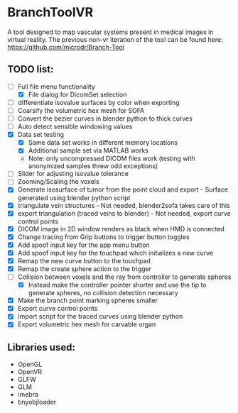 # BranchToolVR

A tool designed to map vascular systems present in medical images in virtual reality. The previous non-vr iteration of the tool can be found here: https://github.com/microdr/Branch-Tool

## TODO list:
- [ ] Full file menu functionality
	- [x] File dialog for DicomSet selection
- [ ] differentiate isovalue surfaces by color when exporting
- [ ] Coarsify the volumetric hex mesh for SOFA
- [ ] Convert the bezier curves in blender python to thick curves
- [ ] Auto detect sensible windowing values
- [x] Data set testing
	- [x] Same data set works in different memory locations
	- [x] Additional sample set via MATLAB works
	- Note: only uncompressed DICOM files work (testing with anonymized samples threw odd exceptions)
- [ ] Slider for adjusting isovalue tolerance 
- [ ] Zooming/Scaling the voxels
- [x] Generate isosurface of tumor from the point cloud and export - Surface generated using blender python script
- [x] triangulate vein structures - Not needed, blender2sofa takes care of this
- [x] export triangulation (traced veins to blender) - Not needed, export curve control points
- [x] DICOM image in 2D window renders as black when HMD is connected
- [x] Change tracing from Grip buttons to trigger button toggles
- [x] Add spoof input key for the app menu button
- [x] Add spoof input key for the touchpad which initializes a new curve
- [x] Remap the new curve button to the touchpad
- [x] Remap the create sphere action to the trigger
- [ ] Collision between voxels and the ray from controller to generate spheres
	- [x] Instead make the controller pointer shorter and use the tip to generate spheres, no collision detection necessary
- [x] Make the branch point marking spheres smaller
- [x] Export curve control points
- [x] Import script for the traced curves using blender python
- [x] Export volumetric hex mesh for carvable organ

## Libraries used:
* OpenGL
* OpenVR
* GLFW
* GLM
* imebra
* tinyobjloader
